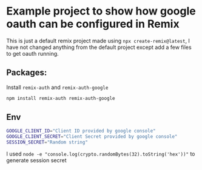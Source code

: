 # Example project to show how google oauth can be configured in Remix

This is just a default remix project made using `npx create-remix@latest`, I have not changed anything from the default project except add a few files to get oauth running.

## Packages:

Install `remix-auth` and `remix-auth-google`

```sh
npm install remix-auth remix-auth-google
```

## Env

```sh
GOOGLE_CLIENT_ID="Client ID provided by google console"
GOOGLE_CLIENT_SECRET="Client Secret provided by google console"
SESSION_SECRET="Random string"
```

I used `node -e "console.log(crypto.randomBytes(32).toString('hex'))"` to generate session secret

